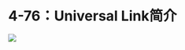 # 4-76：Universal Link简介

![](https://gitlab.com/kiriha/my-public-pictures/-/raw/main/pictures/2024/06/29_20_50_42_202406292050079.png)
